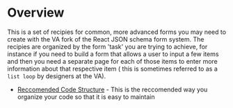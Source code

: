 # Overview

This is a set of recipies for common, more advanced forms you may need to create with the VA fork of the React JSON schema form system. The recipies are organized by the form 'task' you are trying to achieve, for instance if you need to build a form that allows a user to input a few items and then you need a separate page for each of those items to enter more information about that respective item ( this is sometimes referred to as a `list loop` by designers at the VA). 

- [Reccomended Code Structure](https://github.com/department-of-veterans-affairs/va.gov-team/tree/master/teams/vsa/teams/ebenefits/engineering/RJSF/reccomended_code_structure) - This is the reccomended way you organize your code so that it is easy to maintain
